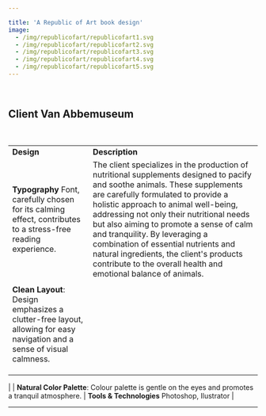 ```yaml
---

title: 'A Republic of Art book design'
image: 
  - /img/republicofart/republicofart1.svg
  - /img/republicofart/republicofart2.svg
  - /img/republicofart/republicofart3.svg
  - /img/republicofart/republicofart4.svg
  - /img/republicofart/republicofart5.svg
---
```

<br>

## Client Van Abbemuseum
<br>

|  | |
|----------|----------|
| **Design**   | **Description** |
| **Typography** Font, carefully chosen for its calming effect, contributes to a stress-free reading experience. | The client specializes in the production of nutritional supplements designed to pacify and soothe animals. These supplements are carefully formulated to provide a holistic approach to animal well-being, addressing not only their nutritional needs but also aiming to promote a sense of calm and tranquility. By leveraging a combination of essential nutrients and natural ingredients, the client's products contribute to the overall health and emotional balance of animals. |
| |  |
| **Clean Layout**: Design emphasizes a clutter-free layout, allowing for easy navigation and a sense of visual calmness.   |  |
| |  |
|  |
| |  |
|
| **Natural Color Palette**: Colour palette is gentle on the eyes and promotes a tranquil atmosphere.   | **Tools & Technologies** Photoshop, Ilustrator |

---








